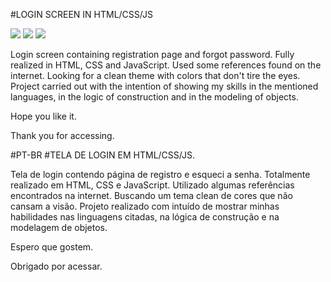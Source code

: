 #LOGIN SCREEN IN HTML/CSS/JS

<img src="https://uploaddeimagens.com.br/images/004/268/772/original/Captura_de_tela_20221221_101955.png?1671628842">

<img src="https://uploaddeimagens.com.br/images/004/268/773/original/Captura_de_tela_20221221_102003.png?1671628890">

<img src="https://uploaddeimagens.com.br/images/004/268/775/original/Captura_de_tela_20221221_102019.png?1671628925">

Login screen containing registration page and forgot password. Fully realized in HTML, CSS and JavaScript. Used some references found on the internet. Looking for a clean theme with colors that don't tire the eyes. Project carried out with the intention of showing my skills in the mentioned languages, in the logic of construction and in the modeling of objects.

Hope you like it.

Thank you for accessing.


#PT-BR
#TELA DE LOGIN EM HTML/CSS/JS.

Tela de login contendo página de registro e esqueci a senha. Totalmente realizado em HTML, CSS e JavaScript. Utilizado algumas referências encontrados na internet. Buscando um tema clean de cores que não cansam a visão. Projeto realizado com intuído de mostrar minhas habilidades nas linguagens citadas, na lógica de construção e na modelagem de objetos.

Espero que gostem.

Obrigado por acessar.